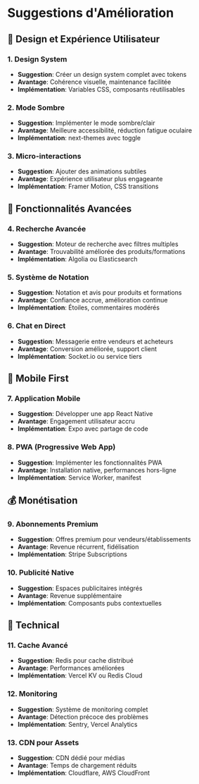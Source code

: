 # Suggestions d'Amélioration

## 🎨 Design et Expérience Utilisateur

### 1. Design System
- **Suggestion**: Créer un design system complet avec tokens
- **Avantage**: Cohérence visuelle, maintenance facilitée
- **Implémentation**: Variables CSS, composants réutilisables

### 2. Mode Sombre
- **Suggestion**: Implémenter le mode sombre/clair
- **Avantage**: Meilleure accessibilité, réduction fatigue oculaire
- **Implémentation**: next-themes avec toggle

### 3. Micro-interactions
- **Suggestion**: Ajouter des animations subtiles
- **Avantage**: Expérience utilisateur plus engageante
- **Implémentation**: Framer Motion, CSS transitions

## 🚀 Fonctionnalités Avancées

### 4. Recherche Avancée
- **Suggestion**: Moteur de recherche avec filtres multiples
- **Avantage**: Trouvabilité améliorée des produits/formations
- **Implémentation**: Algolia ou Elasticsearch

### 5. Système de Notation
- **Suggestion**: Notation et avis pour produits et formations
- **Avantage**: Confiance accrue, amélioration continue
- **Implémentation**: Étoiles, commentaires modérés

### 6. Chat en Direct
- **Suggestion**: Messagerie entre vendeurs et acheteurs
- **Avantage**: Conversion améliorée, support client
- **Implémentation**: Socket.io ou service tiers

## 📱 Mobile First

### 7. Application Mobile
- **Suggestion**: Développer une app React Native
- **Avantage**: Engagement utilisateur accru
- **Implémentation**: Expo avec partage de code

### 8. PWA (Progressive Web App)
- **Suggestion**: Implémenter les fonctionnalités PWA
- **Avantage**: Installation native, performances hors-ligne
- **Implémentation**: Service Worker, manifest

## 💰 Monétisation

### 9. Abonnements Premium
- **Suggestion**: Offres premium pour vendeurs/établissements
- **Avantage**: Revenue récurrent, fidélisation
- **Implémentation**: Stripe Subscriptions

### 10. Publicité Native
- **Suggestion**: Espaces publicitaires intégrés
- **Avantage**: Revenue supplémentaire
- **Implémentation**: Composants pubs contextuelles

## 🔧 Technical

### 11. Cache Avancé
- **Suggestion**: Redis pour cache distribué
- **Avantage**: Performances améliorées
- **Implémentation**: Vercel KV ou Redis Cloud

### 12. Monitoring
- **Suggestion**: Système de monitoring complet
- **Avantage**: Détection précoce des problèmes
- **Implémentation**: Sentry, Vercel Analytics

### 13. CDN pour Assets
- **Suggestion**: CDN dédié pour médias
- **Avantage**: Temps de chargement réduits
- **Implémentation**: Cloudflare, AWS CloudFront